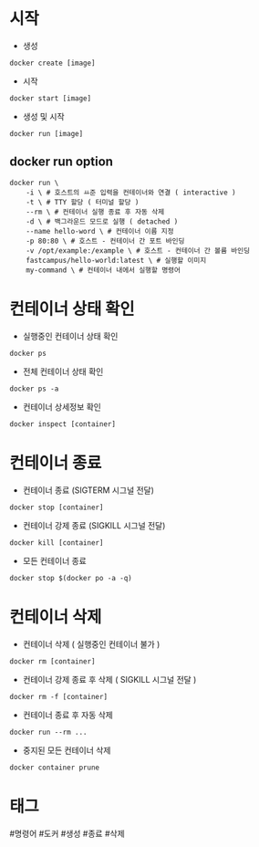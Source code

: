 # 시작
- 생성
```shell
docker create [image]
```
- 시작
```shell
docker start [image]
```
- 생성 및 시작
```shell
docker run [image]
```

## docker run option
```shell
docker run \
	-i \ # 호스트의 ㅛ준 입력을 컨테이너와 연결 ( interactive )
	-t \ # TTY 할당 ( 터미널 할당 )
	--rm \ # 컨테이너 실행 종료 후 자동 삭제
	-d \ # 백그라운드 모드로 실행 ( detached )
	--name hello-word \ # 컨테이너 이름 지정
	-p 80:80 \ # 호스트 - 컨테이너 간 포트 바인딩
	-v /opt/example:/example \ # 호스트 - 컨테이너 간 볼륨 바인딩
	fastcampus/hello-world:latest \ # 실행할 이미지
	my-command \ # 컨테이너 내에서 실행할 명령어
```
# 컨테이너 상태 확인
- 실행중인 컨테이너 상태 확인
```shell
docker ps
```
- 전체 컨테이너 상태 확인
```shell
docker ps -a
```
- 컨테이너 상세정보 확인
```shell
docker inspect [container]
```
# 컨테이너 종료
- 컨테이너 종료 (SIGTERM 시그널 전달)
```shell
docker stop [container]
```
- 컨테이너 강제 종료 (SIGKILL 시그널 전달)
```shell
docker kill [container]
```
- 모든 컨테이너 종료
```shell
docker stop $(docker po -a -q)
```
# 컨테이너 삭제
- 컨테이너 삭제 ( 실행중인 컨테이너 불가 )
```shell
docker rm [container]
```
- 컨테이너 강제 종료 후 삭제 ( SIGKILL 시그널 전달 )
```shell
docker rm -f [container]
```
- 컨테이너 종료 후 자동 삭제
```shell
docker run --rm ...
```
- 중지된 모든 컨테이너 삭제
```shell
docker container prune
```
# 태그
#명령어
#도커
#생성
#종료
#삭제
